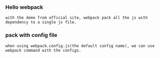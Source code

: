 ### Hello webpack

    with the demo from official site, webpack pack all the js with dependency to a single js file.

### pack with config file

    when using webpack.config.js(the default config name), we can use webpack command with the configs.